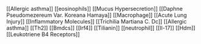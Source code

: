 [[Allergic asthma]]
[[eosinophils]]
[[Mucus Hypersecretion]]
[[Daphne Pseudomezereum Var. Koreana Hamaya]]
[[Macrophage]]
[[Acute Lung Injury]]
[[Inflammatory Molecules]]
[[Trichilia Martiana C. Dc]]
[[Allergic asthma]]
[[Th2]]
[[Bmdcs]]
[[Irf4]]
[[Tilianin]]
[[neutrophil]]
[[Il-17]]
[[Hdm]]
[[Leukotriene B4 Receptors]]
